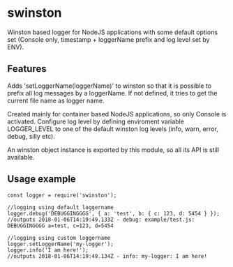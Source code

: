 # swinston

Winston based logger for NodeJS applications with some default options set (Console only, timestamp + loggerName prefix and log level set by ENV).

## Features

Adds 'setLoggerName(loggerName)' to winston so that it is possible to prefix all log messages by a loggerName. If not defined, it tries to get the current file name as logger name.

Created mainly for container based NodeJS applications, so only Console is activated. Configure log level by defining enviroment variable LOGGER_LEVEL to one of the default winston log levels (info, warn, error, debug, silly etc).

An winston object instance is exported by this module, so all its API is still available.

## Usage example
```
const logger = require('swinston');

//logging using default loggername
logger.debug('DEBUGGINGGGG', { a: 'test', b: { c: 123, d: 5454 } });
//outputs 2018-01-06T14:19:49.133Z - debug: example/test.js: DEBUGGINGGGG a=test, c=123, d=5454

//logging using custom loggername
logger.setLoggerName('my-logger');
logger.info('I am here!');
//outputs 2018-01-06T14:19:49.134Z - info: my-logger: I am here!
```
